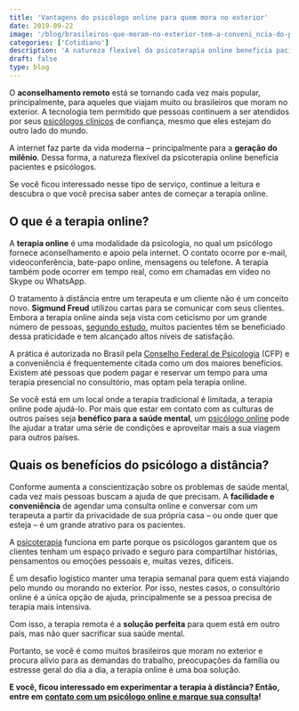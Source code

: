 ```yaml
---
title: 'Vantagens do psicólogo online para quem mora no exterior'
date: 2019-09-22
image: '/blog/brasileiros-que-moram-no-exterior-tem-a-conveni_ncia-do-psicologo-online.jpg'
categories: ['Cotidiano']
description: 'A natureza flexível da psicoterapia online beneficia pacientes e psicólogos. Saiba o porquê lendo este artigo!'
draft: false
type: blog
---
```


O **aconselhamento remoto** está se tornando cada vez mais popular, principalmente, para aqueles que viajam muito ou brasileiros que moram no exterior. A tecnologia tem permitido que pessoas continuem a ser atendidos por seus [psicólogos clínicos](/pra-que-serve-um-psicologo-clinico/) de confiança, mesmo que eles estejam do outro lado do mundo.

A internet faz parte da vida moderna – principalmente para a **geração do milênio**. Dessa forma, a natureza flexível da psicoterapia online beneficia pacientes e psicólogos.

Se você ficou interessado nesse tipo de serviço, continue a leitura e descubra o que você precisa saber antes de começar a terapia online.

## **O que é a terapia online?**

A **terapia online** é uma modalidade da psicologia, no qual um psicólogo fornece aconselhamento e apoio pela internet. O contato ocorre por e-mail, videoconferência, bate-papo online, mensagens ou telefone. A terapia também pode ocorrer em tempo real, como em chamadas em vídeo no Skype ou WhatsApp.

O tratamento à distância entre um terapeuta e um cliente não é um conceito novo. **Sigmund Freud** utilizou cartas para se comunicar com seus clientes. Embora a terapia online ainda seja vista com ceticismo por um grande número de pessoas, [segundo estudo](https://www.ncbi.nlm.nih.gov/pubmed/26425443), muitos pacientes têm se beneficiado dessa praticidade e tem alcançado altos níveis de satisfação.

A prática é autorizada no Brasil pela [Conselho Federal de Psicologia](https://site.cfp.org.br/wp-content/uploads/2018/05/RESOLUÇÃO-Nº-11-DE-11-DE-MAIO-DE-2018.pdf) (CFP) e a conveniência é frequentemente citada como um dos maiores benefícios. Existem até pessoas que podem pagar e reservar um tempo para uma terapia presencial no consultório, mas optam pela terapia online.

Se você está em um local onde a terapia tradicional é limitada, a terapia online pode ajudá-lo. Por mais que estar em contato com as culturas de outros países seja **benéfico para a saúde mental**, um [psicólogo online](/psicologo-online/) pode lhe ajudar a tratar uma série de condições e aproveitar mais a sua viagem para outros países.

## **Quais os benefícios do psicólogo a distância?**

Conforme aumenta a conscientização sobre os problemas de saúde mental, cada vez mais pessoas buscam a ajuda de que precisam. A **facilidade e conveniência** de agendar uma consulta online e conversar com um terapeuta a partir da privacidade de sua própria casa – ou onde quer que esteja – é um grande atrativo para os pacientes.

A [psicoterapia](/quanto-tempo-dura-psicoterapia/) funciona em parte porque os psicólogos garantem que os clientes tenham um espaço privado e seguro para compartilhar histórias, pensamentos ou emoções pessoais e, muitas vezes, difíceis.

É um desafio logístico manter uma terapia semanal para quem está viajando pelo mundo ou morando no exterior. Por isso, nestes casos, o consultório online é a única opção de ajuda, principalmente se a pessoa precisa de terapia mais intensiva.

Com isso, a terapia remota é a **solução perfeita** para quem está em outro país, mas não quer sacrificar sua saúde mental.

Portanto, se você é como muitos brasileiros que moram no exterior e procura alívio para as demandas do trabalho, preocupações da família ou estresse geral do dia a dia, a terapia online é uma boa solução.

**E você, ficou interessado em experimentar a terapia à distância? Então, entre em** [**contato com um psicólogo online e marque sua consulta**](/contato/)**!**
